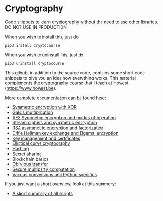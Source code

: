 # Cryptography
Code snippets to learn cryptography without the need to use other libraries. DO NOT USE IN PRODUCTION

When you wish to install this, just do 
```
pip3 install cryptocourse
```

When you wish to uninstall this, just do 
```
pip3 uninstall cryptocourse
```

This github, in addition to the source code, contains some short code snippets to give you an idea how everything works. This material complements the cryptography course that I teach at Howest (https://www.howest.be).

More complete documentation can be found here:

* [Symmetric encryption with XOR](xor.md)
* [Galois multiplication](doc/Galois.md)
* [AES Symmetric encryption and modes of operation](aes.md)
* [Stream ciphers and symmetric encryption](stream.md)
* [RSA asymmetric encryption and factorization](RSA.md)
* [Diffie Hellman key exchange and Elgamal encryption](diffie.md)
* [Key management and certificates](key_management.md)
* [Elliptical curve cryptography](ec.md)
* [Hashing](hashing.md)
* [Secret sharing](secretsharing.md)
* [Blockchain basics](blockchain.md)
* [Oblivious transfer](oblivious.md)
* [Secure multiparty computation](securemultiparty.md)
* [Various conversions and Python specifics](various.md)

If you just want a short overview, look at this summery:
* [A short summary of all scripts](summary.md)

